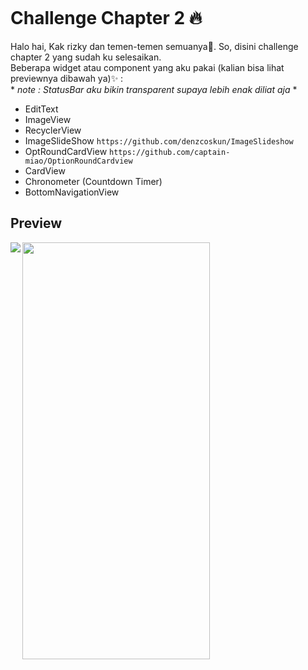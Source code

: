 ```css
```

# Challenge Chapter 2 :fire:
Halo hai, Kak rizky dan temen-temen semuanya:wave:. So, disini challenge chapter 2 yang sudah ku selesaikan.
<br> Beberapa widget atau component yang aku pakai (kalian bisa lihat previewnya dibawah ya):sparkles: :
<br> * *note : StatusBar aku bikin transparent supaya lebih enak diliat aja* *
<br>
* EditText
* ImageView
* RecyclerView
* ImageSlideShow `https://github.com/denzcoskun/ImageSlideshow`
* OptRoundCardView `https://github.com/captain-miao/OptionRoundCardview`
* CardView
* Chronometer (Countdown Timer)
* BottomNavigationView
  
## Preview
<img align="left" src="https://user-images.githubusercontent.com/96243284/158062531-e3045cd7-d1e2-4d1f-8c8a-e7e8db8e3621.gif">
<img width="300" height="667" src="https://user-images.githubusercontent.com/96243284/158066700-92e3748f-60a5-4c07-8e83-c65ba2f0adcf.jpg">
